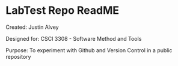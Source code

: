 # LabTest Repo ReadME

Created: Justin Alvey

Designed for: CSCI 3308 - Software Method and Tools
 
Purpose: To experiment with Github and Version Control in a public repository
